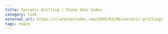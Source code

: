 ```yaml
---
title: Socratic Grilling | Slate Star Codex
category: link
external_url: https://slatestarcodex.com/2020/03/06/socratic-grilling/
tags: teach
---
```

